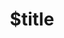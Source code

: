 ---
title: $title
second_title: Aspose.Finance cho Tham chiếu API .NET
description: $description
type: docs
weight: $weight
url: /vi/net/$ref/
---